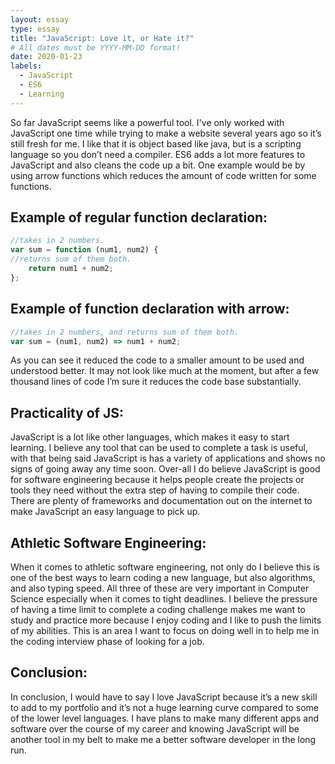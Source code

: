 ```yaml
---
layout: essay
type: essay
title: "JavaScript: Love it, or Hate it?"
# All dates must be YYYY-MM-DD format!
date: 2020-01-23
labels:
  - JavaScript
  - ES6
  - Learning
---
```


So far JavaScript seems like a powerful tool. I've only worked with JavaScript one time while trying to make a website several years ago so it’s still fresh for me. I like that it is object based like java, but is a scripting language so you don’t need a compiler. ES6 adds a lot more features to JavaScript and also cleans the code up a bit. One example would be by using arrow functions which reduces the amount of code written for some functions.

Example of regular function declaration:
---
```js
//takes in 2 numbers.
var sum = function (num1, num2) {
//returns sum of them both.
    return num1 + num2;
};
```

Example of function declaration with arrow:
---
```js
//takes in 2 numbers, and returns sum of them both.
var sum = (num1, num2) => num1 + num2;
```
As you can see it reduced the code to a smaller amount to be used and understood better. It may not look like much at the moment, but after a few thousand lines of code I’m sure it reduces the code base substantially.

Practicality of JS:
---
JavaScript is a lot like other languages, which makes it easy to start learning. I believe any tool that can be used to complete a task is useful, with that being said JavaScript is has a variety of applications and shows no signs of going away any time soon. Over-all I do believe JavaScript is good for software engineering because it helps people create the projects or tools they need without the extra step of having to compile their code. There are plenty of frameworks and documentation out on the internet to make JavaScript an easy language to pick up.


Athletic Software Engineering:
---
When it comes to athletic software engineering, not only do I believe this is one of the best ways to learn coding a new language, but also algorithms, and also typing speed. All three of these are very important in Computer Science especially when it comes to tight deadlines. I believe the pressure of having a time limit to complete a coding challenge makes me want to study and practice more because I enjoy coding and I like to push the limits of my abilities. This is an area I want to focus on doing well in to help me in the coding interview phase of looking for a job. 

Conclusion:
---
In conclusion, I would have to say I love JavaScript because it’s a new skill to add to my portfolio and it’s not a huge learning curve compared to some of the lower level languages. I have plans to make many different apps and software over the course of my career and knowing JavaScript will be another tool in my belt to make me a better software developer in the long run.







